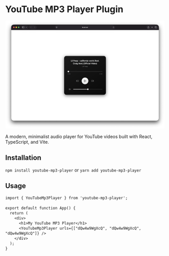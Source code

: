 # YouTube MP3 Player Plugin

![Screenshot](/screenshot.png)

A modern, minimalist audio player for YouTube videos built with React, TypeScript, and Vite.

## Installation

```npm install youtube-mp3-player```
or
```yarn add youtube-mp3-player```

## Usage

```
import { YouTubeMp3Player } from 'youtube-mp3-player';

export default function App() {
  return (
    <div>
      <h1>My YouTube MP3 Player</h1>
      <YouTubeMp3Player urls={["dQw4w9WgXcQ", "dQw4w9WgXcQ", "dQw4w9WgXcQ"]} />
    </div>
  );
}
```
